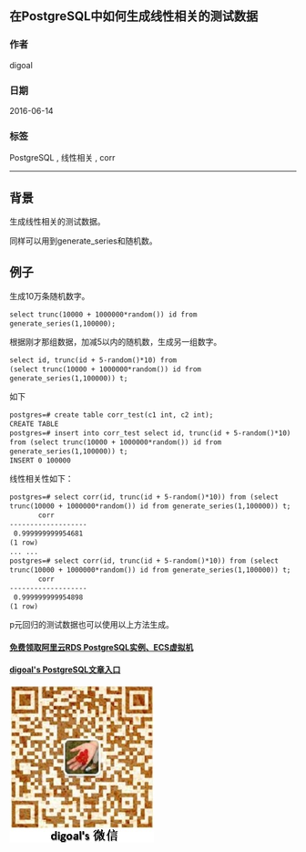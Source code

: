 ## 在PostgreSQL中如何生成线性相关的测试数据  
                   
### 作者                    
digoal                   
                     
### 日期                     
2016-06-14                 
                              
### 标签              
PostgreSQL , 线性相关 , corr         
              
----              
               
## 背景            
生成线性相关的测试数据。  
  
同样可以用到generate_series和随机数。  
  
## 例子  
  
生成10万条随机数字。  
  
```  
select trunc(10000 + 1000000*random()) id from generate_series(1,100000);    
```  
  
根据刚才那组数据，加减5以内的随机数，生成另一组数字。  
  
```  
select id, trunc(id + 5-random()*10) from   
(select trunc(10000 + 1000000*random()) id from generate_series(1,100000)) t;  
```  
  
如下  
  
```  
postgres=# create table corr_test(c1 int, c2 int);  
CREATE TABLE  
postgres=# insert into corr_test select id, trunc(id + 5-random()*10) from (select trunc(10000 + 1000000*random()) id from generate_series(1,100000)) t;  
INSERT 0 100000  
```  
  
线性相关性如下：  
  
```  
postgres=# select corr(id, trunc(id + 5-random()*10)) from (select trunc(10000 + 1000000*random()) id from generate_series(1,100000)) t;  
       corr          
-------------------  
 0.999999999954681  
(1 row)  
... ...  
postgres=# select corr(id, trunc(id + 5-random()*10)) from (select trunc(10000 + 1000000*random()) id from generate_series(1,100000)) t;  
       corr          
-------------------  
 0.999999999954898  
(1 row)  
```  
  
p元回归的测试数据也可以使用以上方法生成。  
    
  
  
  
  
  
  
  
  
  
  
  
  
  
#### [免费领取阿里云RDS PostgreSQL实例、ECS虚拟机](https://free.aliyun.com/ "57258f76c37864c6e6d23383d05714ea")
  
  
#### [digoal's PostgreSQL文章入口](https://github.com/digoal/blog/blob/master/README.md "22709685feb7cab07d30f30387f0a9ae")
  
  
![digoal's weixin](../pic/digoal_weixin.jpg "f7ad92eeba24523fd47a6e1a0e691b59")
  
  
  
  
  
  
  
